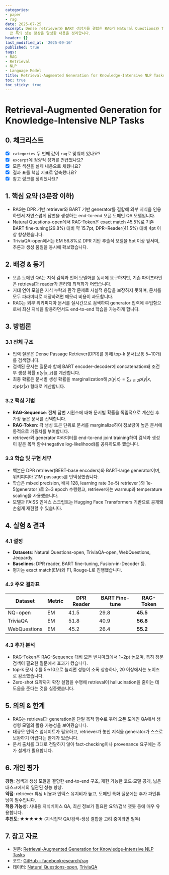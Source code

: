 ```yaml
---
categories:
- paper
- rag
date: 2025-07-25
excerpt: Dense retriever와 BART 생성기를 결합한 RAG가 Natural Questions와 TriviaQA 등 지식집약 QA에서
  큰 폭의 성능 향상을 달성한 내용을 정리합니다.
header: {}
last_modified_at: '2025-09-16'
published: true
tags:
- RAG
- Retrieval
- NLP
- Language Model
title: Retrieval-Augmented Generation for Knowledge-Intensive NLP Tasks
toc: true
toc_sticky: true
---
```

# Retrieval-Augmented Generation for Knowledge-Intensive NLP Tasks

## 0. 체크리스트
- [x] `categories` 두 번째 값이 `rag`로 맞춰져 있나요?
- [x] `excerpt`에 정량적 성과를 언급했나요?
- [x] 모든 섹션을 실제 내용으로 채웠나요?
- [x] 결과 표를 핵심 지표로 압축했나요?
- [x] 참고 링크를 정리했나요?

## 1. 핵심 요약 (3문장 이하)
- RAG는 DPR 기반 retriever와 BART 기반 generator를 결합해 외부 지식을 인용하면서 자연스럽게 답변을 생성하는 end-to-end 오픈 도메인 QA 모델입니다.
- Natural Questions-open에서 RAG-Token은 exact match 45.5%로 기존 BART fine-tuning(29.8%) 대비 약 15.7pt, DPR+Reader(41.5%) 대비 4pt 이상 향상했습니다.
- TriviaQA-open에서는 EM 56.8%로 DPR 기반 추출식 모델을 5pt 이상 앞서며, 추론과 생성 품질을 동시에 확보했습니다.

## 2. 배경 & 동기
- 오픈 도메인 QA는 지식 검색과 언어 모델화를 동시에 요구하지만, 기존 파이프라인은 retrieval과 reader가 분리돼 최적화가 어렵습니다.
- 거대 언어 모델은 지식 누락과 환각 문제로 사실적 응답을 보장하지 못하며, 문서를 모두 파라미터로 저장하려면 메모리 비용이 과도합니다.
- RAG는 외부 위키피디아 문서를 실시간으로 검색하여 generator 입력에 주입함으로써 최신 지식을 활용하면서도 end-to-end 학습을 가능하게 합니다.

## 3. 방법론
### 3.1 전체 구조
- 입력 질문은 Dense Passage Retriever(DPR)를 통해 top-k 문서(보통 5~10개)를 검색합니다.
- 검색된 문서는 질문과 함께 BART encoder-decoder에 concatenation돼 조건부 생성 확률 $p(y|x, z)$를 계산합니다.
- 최종 확률은 문서별 생성 확률을 marginalization해 $p(y|x) = \sum_{z\in Z} p(y|x,z) p(z|x)$ 형태로 계산합니다.

### 3.2 핵심 기법
- **RAG-Sequence**: 전체 답변 시퀀스에 대해 문서별 확률을 독립적으로 계산한 후 가장 높은 문서를 선택합니다.
- **RAG-Token**: 각 생성 토큰 단위로 문서를 marginalize하여 정보량이 높은 문서에 동적으로 가중치를 부여합니다.
- retriever와 generator 파라미터를 end-to-end joint training하여 검색과 생성이 같은 목적 함수(negative log-likelihood)를 공유하도록 했습니다.

### 3.3 학습 및 구현 세부
- 백본은 DPR retriever(BERT-base encoders)와 BART-large generator이며, 위키피디아 21M passages를 인덱싱했습니다.
- 학습은 mixed precision, 배치 128, learning rate 3e-5( retriever )와 1e-5(generator )로 2~3 epoch 수행했고, retriever에는 warmup과 temperature scaling을 사용했습니다.
- 모델과 FAISS 인덱스 스크립트는 Hugging Face Transformers 기반으로 공개돼 손쉽게 재현할 수 있습니다.

## 4. 실험 & 결과
### 4.1 설정
- **Datasets**: Natural Questions-open, TriviaQA-open, WebQuestions, Jeopardy.
- **Baselines**: DPR reader, BART fine-tuning, Fusion-in-Decoder 등.
- 평가는 exact match(EM)와 F1, Rouge-L로 진행했습니다.

### 4.2 주요 결과표
| Dataset | Metric | DPR Reader | BART Fine-tune | RAG-Token |
| ------- | ------ | ---------- | -------------- | --------- |
| NQ-open | EM | 41.5 | 29.8 | **45.5** |
| TriviaQA | EM | 51.8 | 40.9 | **56.8** |
| WebQuestions | EM | 45.2 | 26.4 | **55.2** |

### 4.3 추가 분석
- RAG-Token은 RAG-Sequence 대비 모든 벤치마크에서 1~2pt 높으며, 특히 장문 검색이 필요한 질문에서 효과가 컸습니다.
- top-k 문서 수를 5→10으로 늘리면 성능이 소폭 상승하나, 20 이상에서는 노이즈로 감소했습니다.
- Zero-shot 요약까지 확장 실험을 수행해 retrieval이 hallucination을 줄이는 데 도움을 준다는 것을 실증했습니다.

## 5. 의의 & 한계
- RAG는 retrieval과 generation을 단일 목적 함수로 묶어 오픈 도메인 QA에서 생성형 모델의 활용 가능성을 보여줬습니다.
- 대규모 인덱스 업데이트가 필요하고, retriever가 놓친 지식을 generator가 스스로 보완하기 어렵다는 한계가 있습니다.
- 문서 출처를 그대로 전달하지 않아 fact-checking이나 provenance 요구에는 추가 설계가 필요합니다.

## 6. 개인 평가
**강점**: 검색과 생성 모듈을 결합한 end-to-end 구조, 재현 가능한 코드·모델 공개, 넓은 태스크에서의 일관된 성능 향상.  
**약점**: retriever 튜닝 비용과 인덱스 유지비가 높고, 도메인 특화 질문에는 추가 파인튜닝이 필수입니다.  
**적용 가능성**: 사내용 지식베이스 QA, 최신 정보가 필요한 요약/검색 챗봇 등에 매우 유용합니다.  
**추천도**: ★★★★★ (지식집약 QA/검색-생성 결합을 고려 중이라면 필독)

## 7. 참고 자료
- 원문: [Retrieval-Augmented Generation for Knowledge-Intensive NLP Tasks](https://arxiv.org/abs/2005.11401)
- 코드: [GitHub - facebookresearch/rag](https://github.com/facebookresearch/rag)
- 데이터: [Natural Questions-open](https://ai.google.com/research/NaturalQuestions), [TriviaQA](http://nlp.cs.washington.edu/triviaqa/)
